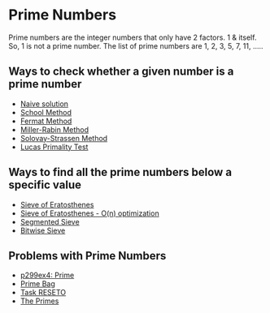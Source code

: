 # Prime Numbers 
Prime numbers are the integer numbers that only have 2 factors. 1 & itself. So, 1 is not a prime number. 
The list of prime numbers are 1, 2, 3, 5, 7, 11, .....    
   
## Ways to check whether a given number is a prime number
- [Naive solution](https://www.geeksforgeeks.org/prime-numbers/)
- [School Method](https://www.geeksforgeeks.org/primality-test-set-1-introduction-and-school-method/)
- [Fermat Method](https://www.geeksforgeeks.org/primality-test-set-2-fermet-method/)
- [Miller-Rabin Method](https://www.geeksforgeeks.org/primality-test-set-3-miller-rabin/)
- [Solovay-Strassen Method](https://www.geeksforgeeks.org/primality-test-set-4-solovay-strassen/)
- [Lucas Primality Test](https://www.geeksforgeeks.org/lucas-primality-test/)

## Ways to find all the prime numbers below a specific value
- [Sieve of Eratosthenes](https://www.geeksforgeeks.org/sieve-of-eratosthenes/)
- [Sieve of Eratosthenes - O(n) optimization](https://www.geeksforgeeks.org/sieve-eratosthenes-0n-time-complexity/)
- [Segmented Sieve](https://www.geeksforgeeks.org/segmented-sieve/)
- [Bitwise Sieve](https://www.geeksforgeeks.org/bitwise-sieve/)

## Problems with Prime Numbers
- [p299ex4: Prime](https://wcipeg.com/problem/p299ex4)
- [Prime Bag](https://wcipeg.com/problem/primebag)
- [Task RESETO](https://wcipeg.com/problem/coci082p2)
- [The Primes](https://wcipeg.com/problem/ioi9413)



